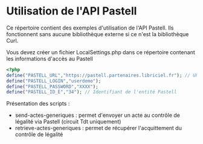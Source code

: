 # Utilisation de l'API Pastell

Ce répertoire contient des exemples d'utilisation de l'API Pastell.
Ils fonctionnent sans aucune bibliothèque externe si ce n'est la bibliothèque Curl.

Vous devez créer un fichier LocalSettings.php dans ce répertoire contenant les informations d'accès au Pastell

```php
<?php
define("PASTELL_URL","https://pastell.partenaires.libriciel.fr"); // URL du serveur Pastell
define("PASTELL_LOGIN","userdemo");
define("PASTELL_PASSWORD","XXXX");
define("PASTELL_ID_E","34"); // Identifiant de l'entité Pastell


```

Présentation des scripts :

- send-actes-generiques : permet d'envoyer un acte au contrôle de légalité via Pastell (circuit Tdt uniquement)
- retrieve-actes-generiques : permet de récupérer l'acquittement du contrôle de légalité



